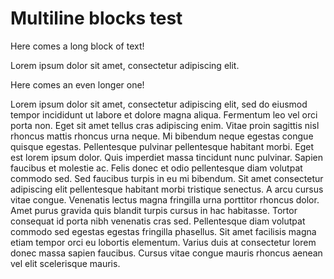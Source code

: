 # Multiline blocks test

Here comes a long block of text!

Lorem ipsum dolor sit amet, consectetur adipiscing elit.

Here comes an even longer one!

Lorem ipsum dolor sit amet, consectetur adipiscing elit, sed do eiusmod tempor incididunt ut labore et dolore magna aliqua. Fermentum leo vel orci porta non. Eget sit amet tellus cras adipiscing enim. Vitae proin sagittis nisl rhoncus mattis rhoncus urna neque. Mi bibendum neque egestas congue quisque egestas. Pellentesque pulvinar pellentesque habitant morbi. Eget est lorem ipsum dolor. Quis imperdiet massa tincidunt nunc pulvinar. Sapien faucibus et molestie ac. Felis donec et odio pellentesque diam volutpat commodo sed. Sed faucibus turpis in eu mi bibendum. Sit amet consectetur adipiscing elit pellentesque habitant morbi tristique senectus. A arcu cursus vitae congue. Venenatis lectus magna fringilla urna porttitor rhoncus dolor. Amet purus gravida quis blandit turpis cursus in hac habitasse. Tortor consequat id porta nibh venenatis cras sed. Pellentesque diam volutpat commodo sed egestas egestas fringilla phasellus. Sit amet facilisis magna etiam tempor orci eu lobortis elementum. Varius duis at consectetur lorem donec massa sapien faucibus. Cursus vitae congue mauris rhoncus aenean vel elit scelerisque mauris.
